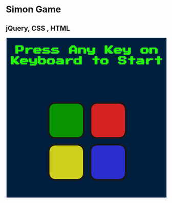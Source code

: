 # Simon Game

## jQuery, CSS , HTML

<div align="center" >
<img src="/screen.png"  width="500" height="500" alt="title of  simon game"/>
</div>


